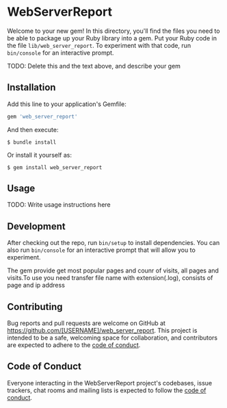 # WebServerReport

Welcome to your new gem! In this directory, you'll find the files you need to be able to package up your Ruby library into a gem. Put your Ruby code in the file `lib/web_server_report`. To experiment with that code, run `bin/console` for an interactive prompt.

TODO: Delete this and the text above, and describe your gem

## Installation

Add this line to your application's Gemfile:

```ruby
gem 'web_server_report'
```

And then execute:

    $ bundle install

Or install it yourself as:

    $ gem install web_server_report

## Usage

TODO: Write usage instructions here

## Development

After checking out the repo, run `bin/setup` to install dependencies. You can also run `bin/console` for an interactive prompt that will allow you to experiment.

The gem provide get most popular pages and counr of visits, all pages and visits.To use you need transfer file name with extension(.log), consists of page and ip address

## Contributing

Bug reports and pull requests are welcome on GitHub at https://github.com/[USERNAME]/web_server_report. This project is intended to be a safe, welcoming space for collaboration, and contributors are expected to adhere to the [code of conduct](https://github.com/[USERNAME]/web_server_report/blob/master/CODE_OF_CONDUCT.md).

## Code of Conduct

Everyone interacting in the WebServerReport project's codebases, issue trackers, chat rooms and mailing lists is expected to follow the [code of conduct](https://github.com/[USERNAME]/web_server_report/blob/master/CODE_OF_CONDUCT.md).
